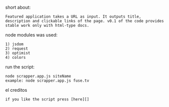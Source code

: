 short about:
	
	Featured application takes a URL as input. It outputs title, description and clickable links of the page. v0.1 of the code provides stable work only with html-type docs.

node modules was used:

 	1) jsdom 
 	2) request
 	3) optimist
 	4) colors

run the script:

	node scrapper.app.js siteName
	example: node scrapper.app.js fuse.tv

el creditos

	if you like the script press [here][]

[here]: http://cs6283.vk.me/u10039947/doc/ecb86832fec2/Gifki-Dzhim-Kerri-Radost-446075.gif

	